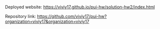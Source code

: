 Deployed website: https://viviy17.github.io/pui-hw/solution-hw2/index.html


Repository link: https://github.com/viviy17/pui-hw?organization=viviy17&organization=viviy17
